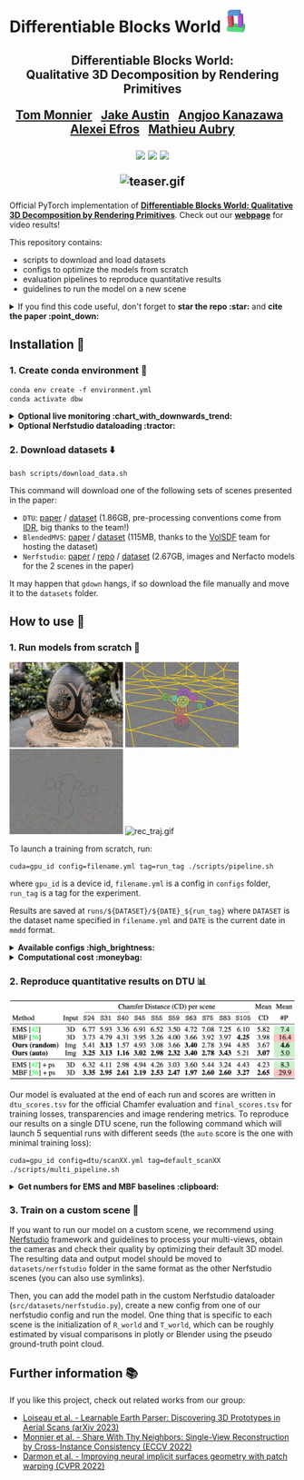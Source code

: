 # Differentiable Blocks World ![icon.png](./media/icon.png)

<div align="center">
<h2>
Differentiable Blocks World:<br> Qualitative 3D Decomposition by Rendering Primitives
<p></p>

<a href="https://www.tmonnier.com">Tom Monnier</a>&ensp;
<a href="https://github.com/jake-austin">Jake Austin</a>&ensp;
<a href="https://people.eecs.berkeley.edu/~kanazawa/">Angjoo Kanazawa</a>&ensp;
<a href="https://people.eecs.berkeley.edu/~efros/">Alexei Efros</a>&ensp;
<a href="https://imagine.enpc.fr/~aubrym/">Mathieu Aubry</a>

<p></p>

<a href="https://www.tmonnier.com/DBW/"><img 
src="https://img.shields.io/badge/-Webpage-blue.svg?colorA=333&logo=html5" height=35em></a>
<a href="https://arxiv.org/abs/2307.05473"><img 
src="https://img.shields.io/badge/-Paper-blue.svg?colorA=333&logo=arxiv" height=35em></a>
<a href="https://www.tmonnier.com/DBW/ref.bib"><img 
src="https://img.shields.io/badge/-BibTeX-blue.svg?colorA=333&logo=latex" height=35em></a>
<p></p>

![teaser.gif](./media/teaser.gif)

</h2>
</div>

Official PyTorch implementation of [**Differentiable Blocks World: Qualitative 3D Decomposition by Rendering Primitives**](https://arxiv.org/abs/2307.05473).
Check out our [**webpage**](https://www.tmonnier.com/DBW/) for video results!

This repository contains:

- scripts to download and load datasets
- configs to optimize the models from scratch
- evaluation pipelines to reproduce quantitative results
- guidelines to run the model on a new scene

<details>
<summary>If you find this code useful, don't forget to <b>star the repo :star:</b> and <b>cite the paper :point_down:</b></summary>

```
@article{monnier2023dbw,
  title={{Differentiable Blocks World: Qualitative 3D Decomposition by Rendering Primitives}},
  author={Monnier, Tom and Austin, Jake and Kanazawa, Angjoo and Efros, Alexei A. and Aubry, Mathieu},
  journal={{arXiv:2307.05473 [cs.CV]}},
  year={2023},
}
```

</details>

## Installation :construction_worker:

### 1. Create conda environment :wrench:

```
conda env create -f environment.yml
conda activate dbw
```

<details>
<summary><b>Optional live monitoring :chart_with_downwards_trend:</b></summary>
Some monitoring routines are implemented, you can use them by specifying your
visdom port in the config file. You will need to install visdom from source beforehand:

```
git clone https://github.com/facebookresearch/visdom
cd visdom && pip install -e .
```
</details>

<details>
<summary><b>Optional Nerfstudio dataloading :tractor:</b></summary>
If you want to load data processed by Nerfstudio (e.g., for a custom scene),
you will need to install nerfstudio as described 
<a href=https://github.com/nerfstudio-project/nerfstudio/blob/main/docs/quickstart/installation.md>here</a>.
In general, executing the following lines should do the job:

```
pip install ninja==1.10.2.3 git+https://github.com/NVlabs/tiny-cuda-nn/#subdirectory=bindings/torch
pip install nerfstudio==0.1.15
```

</details>

### 2. Download datasets :arrow_down:

```
bash scripts/download_data.sh
```

This command will download one of the following sets of scenes presented in the paper:

- `DTU`: [paper](https://roboimagedata2.compute.dtu.dk/data/text/multiViewCVPR2014.pdf) /
  [dataset](https://www.dropbox.com/s/bl5j5pfczf90lmr/DTU.zip)
  (1.86GB, pre-processing conventions come from
  [IDR](https://github.com/lioryariv/idr/blob/main/DATA_CONVENTION.md), big thanks to the team!)
- `BlendedMVS`: [paper](https://arxiv.org/abs/1911.10127) / 
  [dataset](https://www.dropbox.com/s/c88216wzn9t6pj8/BlendedMVS.zip) 
  (115MB, thanks to the [VolSDF](https://github.com/lioryariv/volsdf) team for hosting the dataset)
- `Nerfstudio`: [paper](https://arxiv.org/abs/2302.04264) / 
  [repo](https://github.com/nerfstudio-project/nerfstudio) /
  [dataset](https://drive.google.com/file/d/1wsUVqJlsZY-dp9dSemghGe0ijOo9AOM5/view?usp=sharing) 
  (2.67GB, images and Nerfacto models for the 2 scenes in the paper)

It may happen that `gdown` hangs, if so download the file manually and move it to the `datasets` folder.

## How to use :rocket:

### 1. Run models from scratch :runner:

<img src="media/optim/inp.png" alt="inp.png" width="200px"/> <img src="media/optim/rec_edges.gif" alt="rec_edges.gif" width="200px"/> <img src="media/optim/rec_hard.gif" alt="rec_hard.gif" width="200px"/> <img src="media/optim/rec_traj.gif" alt="rec_traj.gif" width="200px"/>

To launch a training from scratch, run:

```
cuda=gpu_id config=filename.yml tag=run_tag ./scripts/pipeline.sh
```

where `gpu_id` is a device id, `filename.yml` is a config in `configs` folder, `run_tag` is a tag for the experiment.

Results are saved at `runs/${DATASET}/${DATE}_${run_tag}` where `DATASET` is the dataset name 
specified in `filename.yml` and `DATE` is the current date in `mmdd` format.

<details>
<summary><b>Available configs :high_brightness:</b></summary>

- `dtu/*.yml` for each DTU scene
- `bmvs/*.yml` for each BlendedMVS scene
- `nerfstudio/*.yml` for each Nerfstudio scene

*NB:* for running on Nerfstudio scenes, you need to install [nerfstudio](https://github.com/nerfstudio-project)
library (see installation section)

</details>

<details>
<summary><b>Computational cost :moneybag:</b></summary>

The approximate optimization time is roughly 4 hours on a single GPU.

</details>

### 2. Reproduce quantitative results on DTU :bar_chart:

<img src="media/dtu_table.png" alt="dtu_table.png" width="800px"/>

Our model is evaluated at the end of each run and scores are written in `dtu_scores.tsv`
for the official Chamfer evaluation and `final_scores.tsv` for training losses, transparencies and
image rendering metrics.
To reproduce our results on a single DTU scene, run the 
following command which will launch 5 sequential runs with different seeds
(the `auto` score is the one with minimal training loss):

```
cuda=gpu_id config=dtu/scanXX.yml tag=default_scanXX ./scripts/multi_pipeline.sh
```

<details>
<summary><b>Get numbers for EMS and MBF baselines :clipboard:</b></summary>

For completeness, we provide scripts for processing data and evaluating the following baselines:

- [EMS](https://github.com/bmlklwx/EMS-superquadric_fitting): run `scripts/ems_pproc.sh`, then apply
  EMS using the official repo, then run `scripts/ems_eval.sh` to evaluate the 3D decomposition
- [MBF](https://github.com/MichaelRamamonjisoa/MonteBoxFinder): run `scripts/mbf_pproc.sh`, then apply
  MBF using the official repo, then run `scripts/mbf_eval.sh` to evaluate the 3D decomposition

Do not forget to update the path of the baseline repos in `src/utils/path.py`. 
Results will also be computed using the preprocessing step removing the ground from the 3D input.

</details>

### 3. Train on a custom scene :crystal_ball:

If you want to run our model on a custom scene, we recommend using 
[Nerfstudio](https://github.com/nerfstudio-project/nerfstudio/) framework and guidelines
to process your multi-views, obtain the cameras and check their quality by optimizing their default 3D model.
The resulting data and output model should be moved to `datasets/nerfstudio` folder in the same format as
the other Nerfstudio scenes (you can also use symlinks).

Then, you can add the model path in the custom Nerfstudio dataloader (`src/datasets/nerfstudio.py`), create a new 
config from one of our nerfstudio config and run the model. One thing that is specific to each scene is
the initialization of `R_world` and `T_world`, which can be roughly estimated by visual comparisons in
plotly or Blender using the pseudo ground-truth point cloud.

## Further information :books:

If you like this project, check out related works from our group:

- [Loiseau et al. - Learnable Earth Parser: Discovering 3D Prototypes in Aerial Scans (arXiv
  2023)](https://romainloiseau.fr/learnable-earth-parser/)
- [Monnier et al. - Share With Thy Neighbors: Single-View Reconstruction by Cross-Instance Consistency (ECCV
  2022)](https://www.tmonnier.com/UNICORN/)
- [Darmon et al. - Improving neural implicit surfaces geometry with patch warping (CVPR
  2022)](https://imagine.enpc.fr/~darmonf/NeuralWarp/)
